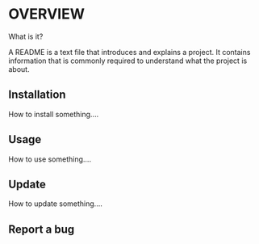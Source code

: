 # OVERVIEW

What is it?

A README is a text file that introduces and explains a project. It contains information that is commonly required to understand what the project is about.

## Installation

How to install something....

## Usage

How to use something....

## Update

How to update something....

## Report a bug
